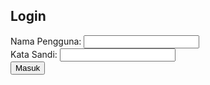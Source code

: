 <!DOCTYPE html>
<html lang="id">
<head>
    <meta charset="UTF-8">
    <meta name="viewport" content="width=device-width, initial-scale=1.0">
    <title>Halaman Login Sederhana</title>
    <link rel="stylesheet" href="style.css">
</head>
<body>
    <div class="login-container">
        <h2>Login</h2>
        <form action="/login" method="POST">
            <div class="input-group">
                <label for="username">Nama Pengguna:</label>
                <input type="text" id="username" name="username" required>
            </div>
            <div class="input-group">
                <label for="password">Kata Sandi:</label>
                <input type="password" id="password" name="password" required>
            </div>
            <button type="submit">Masuk</button>
        </form>
    </div>
</body>
</html>
